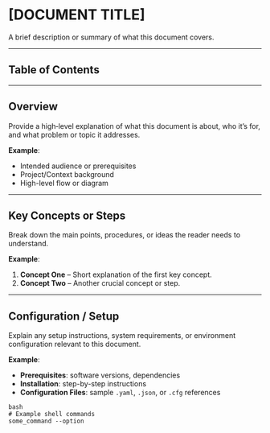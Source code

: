 # [DOCUMENT TITLE]

A brief description or summary of what this document covers.

---

## Table of Contents


---

## Overview
Provide a high‐level explanation of what this document is about, who it’s for, and what problem or topic it addresses.

**Example**:
- Intended audience or prerequisites
- Project/Context background
- High-level flow or diagram

---

## Key Concepts or Steps
Break down the main points, procedures, or ideas the reader needs to understand.

**Example**:
1. **Concept One** – Short explanation of the first key concept.  
2. **Concept Two** – Another crucial concept or step.

---

## Configuration / Setup
Explain any setup instructions, system requirements, or environment configuration relevant to this document.

**Example**:
- **Prerequisites**: software versions, dependencies  
- **Installation**: step-by-step instructions  
- **Configuration Files**: sample `.yaml`, `.json`, or `.cfg` references

```
bash
# Example shell commands
some_command --option
```
